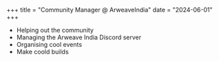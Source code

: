 +++
title = "Community Manager @ ArweaveIndia"
date = "2024-06-01"
+++

- Helping out the community
- Managing the Arweave India Discord server
- Organising cool events
- Make coold builds 
